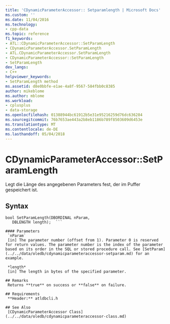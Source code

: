 ```yaml
---
title: 'CDynamicParameterAccessor:: Setparamlength | Microsoft Docs'
ms.custom: ''
ms.date: 11/04/2016
ms.technology:
- cpp-data
ms.topic: reference
f1_keywords:
- ATL::CDynamicParameterAccessor::SetParamLength
- CDynamicParameterAccessor.SetParamLength
- ATL.CDynamicParameterAccessor.SetParamLength
- CDynamicParameterAccessor::SetParamLength
- SetParamLength
dev_langs:
- C++
helpviewer_keywords:
- SetParamLength method
ms.assetid: d8e0bbfe-e1ae-4a8f-9567-584fbb0c8385
author: mikeblome
ms.author: mblome
ms.workload:
- cplusplus
- data-storage
ms.openlocfilehash: 01388944bc61912b5e31e95216259d76dc636284
ms.sourcegitcommit: 76b7653ae443a2b8eb1186b789f8503609d6453e
ms.translationtype: MT
ms.contentlocale: de-DE
ms.lasthandoff: 05/04/2018
---
```

# <a name="cdynamicparameteraccessorsetparamlength"></a>CDynamicParameterAccessor::SetParamLength
Legt die Länge des angegebenen Parameters fest, der im Puffer gespeichert ist.  
  
## <a name="syntax"></a>Syntax  
  
```
bool SetParamLength(DBORDINAL nParam,  
   DBLENGTH length);  ```  
  
#### Parameters  
 `nParam`  
 [in] The parameter number (offset from 1). Parameter 0 is reserved for return values. The parameter number is the index of the parameter based on its order in the SQL or stored procedure call. See [SetParam](../../data/oledb/cdynamicparameteraccessor-setparam.md) for an example.  
  
 *length*  
 [in] The length in bytes of the specified parameter.  
  
## Remarks  
 Returns **true** on success or **false** on failure.  
  
## Requirements  
 **Header:** atldbcli.h  
  
## See Also  
 [CDynamicParameterAccessor Class](../../data/oledb/cdynamicparameteraccessor-class.md)